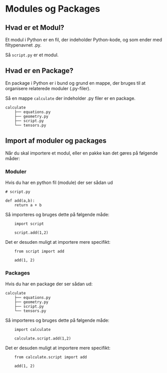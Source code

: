 # Modules og Packages

## Hvad er et Modul?
Et modul i Python er en fil, der indeholder Python-kode, og som ender med filtypenavnet .py.

Så ```script.py``` er et modul.

## Hvad er en Package?
En package i Python er i bund og grund en mappe, der bruges til at organisere relaterede moduler (.py-filer).     

Så en mappe ```calculate``` der indeholder .py filer er en package.

```
calculate
    ├── equations.py
    ├── geometry.py
    ├── script.py
    └── tensors.py

```

## Import af moduler og packages
Når du skal importere et modul, eller en pakke kan det gøres på følgende måder:


### Moduler

Hvis du har en python fil (module) der ser sådan ud

```
# script.py

def add(a,b):
    return a + b

```
Så importeres og bruges dette på følgende måde:

```
    import script

    script.add(1,2)

```
Det er desuden muligt at importere mere specifikt:

```
    from script import add

    add(1, 2)

```

### Packages


Hvis du har en package der ser sådan ud:

```
calculate
    ├── equations.py
    ├── geometry.py
    ├── script.py
    └── tensors.py

```


Så importeres og bruges dette på følgende måde:

```
    import calculate

    calculate.script.add(1,2)

```
Det er desuden muligt at importere mere specifikt:

```
    from calculate.script import add

    add(1, 2)

```
